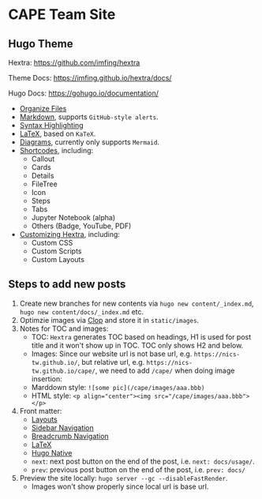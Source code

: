 # CAPE Team Site

## Hugo Theme

Hextra: https://github.com/imfing/hextra

Theme Docs: https://imfing.github.io/hextra/docs/

Hugo Docs: https://gohugo.io/documentation/

- [Organize Files](https://imfing.github.io/hextra/docs/guide/organize-files/)
- [Markdown](https://imfing.github.io/hextra/docs/guide/markdown/), supports `GitHub-style alerts`.
- [Syntax Highlighting](https://imfing.github.io/hextra/docs/guide/syntax-highlighting/)
- [LaTeX](https://imfing.github.io/hextra/docs/guide/latex/), based on `KaTeX`.
- [Diagrams](https://imfing.github.io/hextra/docs/guide/diagrams/), currently only supports `Mermaid`.
- [Shortcodes](https://imfing.github.io/hextra/docs/guide/shortcodes/), including:
  - Callout
  - Cards
  - Details
  - FileTree
  - Icon
  - Steps
  - Tabs
  - Jupyter Notebook (alpha)
  - Others (Badge, YouTube, PDF)
- [Customizing Hextra](https://imfing.github.io/hextra/docs/advanced/customization/), including:
  - Custom CSS
  - Custom Scripts
  - Custom Layouts

## Steps to add new posts

1. Create new branches for new contents via `hugo new content/_index.md`, `hugo new content/docs/_index.md` etc.
2. Optimzie images via [Clop](https://github.com/FuzzyIdeas/Clop) and store it in `static/images`.
3. Notes for TOC and images:
   - TOC: `Hextra` generates TOC based on headings, H1 is used for post title and it won't show up in TOC. TOC only shows H2 and below.
   - Images: Since our website url is not base url, e.g. `https://nics-tw.github.io/`, but relative url, e.g. `https://nics-tw.github.io/cape/`, we need to add `/cape/` when doing image insertion:
   - Marddown style: `![some pic](/cape/images/aaa.bbb)`
   - HTML style: `<p align="center"><img src="/cape/images/aaa.bbb"></p>`
4. Front matter:
   - [Layouts](https://imfing.github.io/hextra/docs/guide/organize-files/#layouts)
   - [Sidebar Navigation](https://imfing.github.io/hextra/docs/guide/organize-files/#sidebar-navigation)
   - [Breadcrumb Navigation](https://imfing.github.io/hextra/docs/guide/organize-files/#breadcrumb-navigation)
   - [LaTeX](https://imfing.github.io/hextra/docs/guide/latex/)
   - [Hugo Native](https://gohugo.io/content-management/front-matter/)
   - `next`: next post button on the end of the post, i.e. `next: docs/usage/`.
   - `prev`: previous post button on the end of the post, i.e. `prev: docs/`
5. Preview the site locally: `hugo server --gc --disableFastRender`.
   - Images won't show properly since local url is base url.
